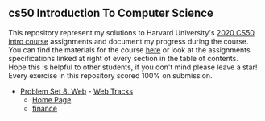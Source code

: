 ## cs50 Introduction To Computer Science

This repository represent my solutions to Harvard University's <a href='https://www.edx.org/course/cs50s-introduction-to-computer-science'>2020 CS50 intro course</a> assignments and document my progress during the course. <br>
You can find the materials for the course <a href='https://cs50.harvard.edu/x/2020/'>here</a> or look at the assignments specifications linked at right of every section in the table of contents. <br>
Hope this is helpful to other students, if you don't mind please leave a star!
Every exercise in this repository scored 100% on submission.
- [Problem Set 8: Web](/Web_Tracks) - <a href='https://cs50.harvard.edu/x/2020/tracks/web/'> Web Tracks</a>
  - [Home Page](/Web_Tracks/homepage)
  - [finance](/Web_Tracks/finance)
